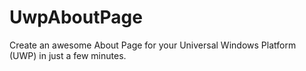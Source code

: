 # UwpAboutPage
Create an awesome About Page for your Universal Windows Platform (UWP) in just a few minutes.
